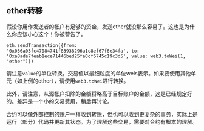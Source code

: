 ## ether转移

假设你用作发送者的帐户有足够的资金，发送ether就没那么容易了。这也是为什么你应该小心这个！你被警告了。

`eth.sendTransaction({from: '0x036a03fc47084741f83938296a1c8ef67f6e34fa', to: '0xa8ade7feab1ece71446bed25fa0cf6745c19c3d5', value: web3.toWei(1, "ether")})`

请注意`value`的单位转换。交易值以最细粒度的单位weis表示。如果要使用其他单元（如上例的ether），请使用`web3.toWei`进行转换。

此外，请注意，从源帐户扣除的金额将略高于目标账户的金额，这是已经规定好的。差异是一个小的交易费用，稍后再讨论。

合约可以像外部控制的账户一样收到转账，但也可以收到更复杂的事务，实际上是运行（部分）代码并更新其状态。为了理解这些交易，需要对合约有根本的理解。
